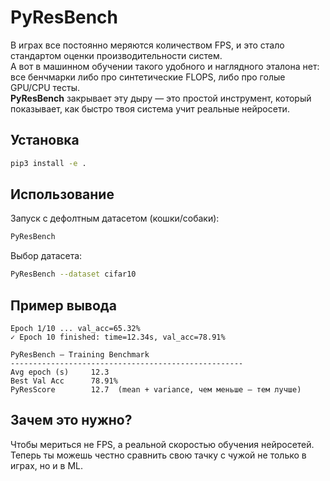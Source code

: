 # PyResBench

В играх все постоянно меряются количеством FPS, и это стало стандартом оценки производительности систем.  
А вот в машинном обучении такого удобного и наглядного эталона нет: все бенчмарки либо про синтетические FLOPS, либо про голые GPU/CPU тесты.  
**PyResBench** закрывает эту дыру — это простой инструмент, который показывает, как быстро твоя система учит реальные нейросети.  

             
## Установка
```bash
pip3 install -e .
```

## Использование
Запуск с дефолтным датасетом (кошки/собаки):  
```bash
PyResBench
```

Выбор датасета:  
```bash
PyResBench --dataset cifar10
```

## Пример вывода
```
Epoch 1/10 ... val_acc=65.32%
✓ Epoch 10 finished: time=12.34s, val_acc=78.91%

PyResBench — Training Benchmark
----------------------------------------------------
Avg epoch (s)     12.3
Best Val Acc      78.91%
PyResScore        12.7  (mean + variance, чем меньше — тем лучше)
```

## Зачем это нужно?
Чтобы мериться не FPS, а реальной скоростью обучения нейросетей.  
Теперь ты можешь честно сравнить свою тачку с чужой не только в играх, но и в ML.
